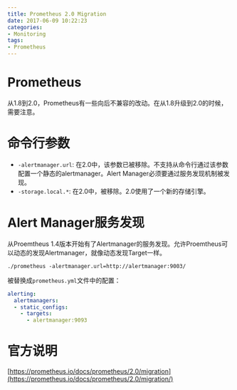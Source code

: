 ```yaml
---
title: Prometheus 2.0 Migration
date: 2017-06-09 10:22:23
categories:
- Monitoring
tags:
- Prometheus
---
```


# Prometheus
从1.8到2.0，Prometheus有一些向后不兼容的改动。在从1.8升级到2.0的时候，需要注意。

# 命令行参数
* `-alertmanager.url`: 在2.0中，该参数已被移除。不支持从命令行通过该参数配置一个静态的alertmanager。Alert Manager必须要通过服务发现机制被发现。
* `-storage.local.*`: 在2.0中，被移除。2.0使用了一个新的存储引擎。


# Alert Manager服务发现
从Proemtheus 1.4版本开始有了Alertmanager的服务发现。允许Proemtheus可以动态的发现Alertmanager，就像动态发现Target一样。
```properties
./prometheus -alertmanager.url=http://alertmanager:9003/
```
被替换成`prometheus.yml`文件中的配置：
```yaml
alerting:
  alertmanagers:
  - static_configs:
    - targets:
      - alertmanager:9093
```

# 官方说明
[https://prometheus.io/docs/prometheus/2.0/migration](https://prometheus.io/docs/prometheus/2.0/migration/)
